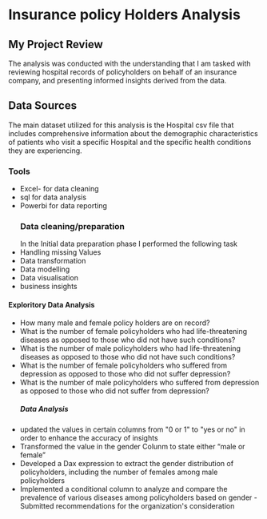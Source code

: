 # Insurance policy Holders Analysis
## My Project Review
The analysis was conducted with the understanding that I am tasked with reviewing hospital records of policyholders on behalf of an insurance company, and presenting informed insights derived from the data.
## Data Sources
The main dataset utilized for this analysis is the Hospital csv file that includes comprehensive information about the demographic characteristics of patients who visit a specific Hospital and the specific health conditions they are experiencing.
### Tools
- Excel- for data cleaning
- sql for data analysis
- Powerbi for data reporting
  ### Data cleaning/preparation
  In the Initial data preparation phase I performed the following task
- Handling missing Values 
- Data transformation
- Data modelling
- Data visualisation 
- business insights
#### Exploritory Data Analysis
- How many male and female policy holders are on record?
- What is the number of female policyholders who had life-threatening diseases as opposed to those who did not have such conditions?
- What is the number of male policyholders who had life-threatening diseases as opposed to those who did not have such conditions?
- What is the number of female policyholders who suffered  from depression as opposed to those who did not suffer depression?
- What is the number of male policyholders who suffered  from depression as opposed to those who did not suffer from depression?
  ##### Data Analysis
 - updated the values in certain columns from "0 or 1" to "yes or no" in order to enhance the accuracy of insights
 - Transformed the value in the gender Colunm to state either “male or female”
 - Developed a Dax expression to extract the gender distribution of policyholders, including the number of females among male policyholders
 -  Implemented a conditional column to analyze and compare the prevalence of various diseases among policyholders based on gender  -  Submitted recommendations for the organization's consideration
